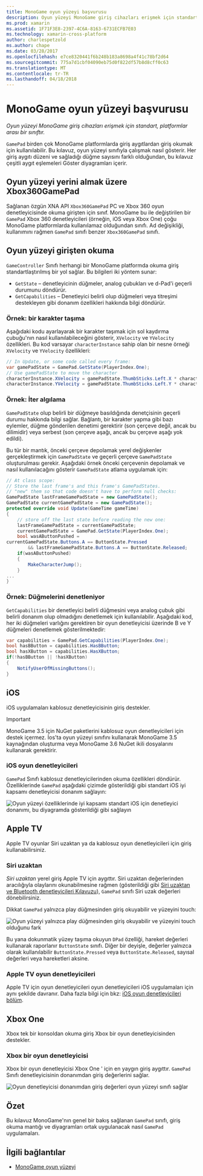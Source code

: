```yaml
---
title: MonoGame oyun yüzeyi başvurusu
description: Oyun yüzeyi MonoGame giriş cihazları erişmek için standart, platformlar arası bir sınıftır.
ms.prod: xamarin
ms.assetid: 1F71F3E8-2397-4C6A-8163-6731ECFB7E03
ms.technology: xamarin-cross-platform
author: charlespetzold
ms.author: chape
ms.date: 03/28/2017
ms.openlocfilehash: e7ce8320441f6b248b183a8698a4f41c78bf2d64
ms.sourcegitcommit: 775a7d1cbf04090eb75d0f822df57b8d8cff0c63
ms.translationtype: MT
ms.contentlocale: tr-TR
ms.lasthandoff: 04/18/2018
---
```

# <a name="monogame-gamepad-reference"></a>MonoGame oyun yüzeyi başvurusu

_Oyun yüzeyi MonoGame giriş cihazları erişmek için standart, platformlar arası bir sınıftır._

`GamePad` birden çok MonoGame platformlarda giriş aygıtlardan giriş okumak için kullanılabilir. Bu kılavuz, oyun yüzeyi sınıfıyla çalışmak nasıl gösterir. Her giriş aygıtı düzeni ve sağladığı düğme sayısını farklı olduğundan, bu kılavuz çeşitli aygıt eşlemeleri Göster diyagramları içerir.

## <a name="gamepad-as-a-replacement-for-xbox360gamepad"></a>Oyun yüzeyi yerini almak üzere Xbox360GamePad

Sağlanan özgün XNA API `Xbox360GamePad` PC ve Xbox 360 oyun denetleyicisinde okuma girişten için sınıf. MonoGame bu ile değiştirilen bir `GamePad` Xbox 360 denetleyicileri (örneğin, iOS veya Xbox One) çoğu MonoGame platformlarda kullanılamaz olduğundan sınıfı. Ad değişikliği, kullanımını rağmen `GamePad` sınıfı benzer `Xbox360GamePad` sınıfı.

## <a name="reading-input-from-gamepad"></a>Oyun yüzeyi girişten okuma

`GameController` Sınıfı herhangi bir MonoGame platformda okuma giriş standartlaştırılmış bir yol sağlar. Bu bilgileri iki yöntem sunar:

- `GetState` – denetleyicinin düğmeler, analog çubukları ve d-Pad'i geçerli durumunu döndürür.
- `GetCapabilities` – Denetleyici belirli olup düğmeleri veya titreşimi destekleyen gibi donanım özellikleri hakkında bilgi döndürür.

### <a name="example-moving-a-character"></a>Örnek: bir karakter taşıma

Aşağıdaki kodu ayarlayarak bir karakter taşımak için sol kaydırma çubuğu'nın nasıl kullanılabileceğini gösterir, `XVelocity` ve `YVelocity` özellikleri. Bu kod varsayar `characterInstance` sahip olan bir nesne örneği `XVelocity` ve `YVelocity` özellikleri:

```csharp
// In Update, or some code called every frame:
var gamePadState = GamePad.GetState(PlayerIndex.One);
// Use gamePadState to move the character
characterInstance.XVelocity = gamePadState.ThumbSticks.Left.X * characterInstance.MaxSpeed;
characterInstance.YVelocity = gamePadState.ThumbSticks.Left.Y * characterInstance.MaxSpeed;
```

### <a name="example-detecting-pushes"></a>Örnek: İter algılama

`GamePadState` olup belirli bir düğmeye basıldığında denetçisinin geçerli durumu hakkında bilgi sağlar. Bağlantı, bir karakter yapma gibi bazı eylemler, düğme gönderilen denetimi gerektirir (son çerçeve değil, ancak bu dilimidir) veya serbest (son çerçeve aşağı, ancak bu çerçeve aşağı yok edildi). 

Bu tür bir mantık, önceki çerçeve depolamak yerel değişkenler gerçekleştirmek için `GamePadState` ve geçerli çerçeve `GamePadState` oluşturulması gerekir. Aşağıdaki örnek önceki çerçevenin depolamak ve nasıl kullanılacağını gösterir `GamePadState` atlama uygulamak için:

```csharp
// At class scope:
// Store the last frame's and this frame's GamePadStates.
// "new" them so that code doesn't have to perform null checks:
GamePadState lastFrameGamePadState = new GamePadState();
GamePadState currentGamePadState = new GamePadState();
protected override void Update(GameTime gameTime)
{
    // store off the last state before reading the new one:
    lastFrameGamePadState = currentGamePadState;
    currentGamePadState = GamePad.GetState(PlayerIndex.One);
    bool wasAButtonPushed = 
currentGamePadState.Buttons.A == ButtonState.Pressed
        && lastFrameGamePadState.Buttons.A == ButtonState.Released;
    if(wasAButtonPushed)
    {
        MakeCharacterJump();
    }
...
}
```

### <a name="example-checking-for-buttons"></a>Örnek: Düğmelerini denetleniyor

`GetCapabilities` bir denetleyici belirli düğmesini veya analog çubuk gibi belirli donanım olup olmadığını denetlemek için kullanılabilir. Aşağıdaki kod, her iki düğmeleri varlığını gerektiren bir oyun denetleyicisi üzerinde B ve Y düğmeleri denetlemek gösterilmektedir:

```csharp
var capabilities = GamePad.GetCapabilities(PlayerIndex.One);
bool hasBButton = capabilities.HasBButton;
bool hasXButton = capabilities.HasXButton;
if(!hasBButton || !hasXButton)
{
    NotifyUserOfMissingButtons();
}
```

## <a name="ios"></a>iOS

iOS uygulamaları kablosuz denetleyicisinin giriş destekler.

> [!IMPORTANT]
> MonoGame 3.5 için NuGet paketlerini kablosuz oyun denetleyicileri için destek içermez. İos'ta oyun yüzeyi sınıfını kullanarak MonoGame 3.5 kaynağından oluşturma veya MonoGame 3.6 NuGet ikili dosyalarını kullanarak gerektirir. 

### <a name="ios-game-controller"></a>iOS oyun denetleyicileri

`GamePad` Sınıfı kablosuz denetleyicilerinden okuma özellikleri döndürür. Özelliklerinde `GamePad` aşağıdaki çizimde gösterildiği gibi standart iOS iyi kapsamı denetleyicisi donanım sağlayın:

![](input-images/image1.png "Oyun yüzeyi özelliklerinde iyi kapsamı standart iOS için denetleyici donanımı, bu diyagramda gösterildiği gibi sağlayın")

## <a name="apple-tv"></a>Apple TV

Apple TV oyunlar Siri uzaktan ya da kablosuz oyun denetleyicileri için giriş kullanabilirsiniz.

### <a name="siri-remote"></a>Siri uzaktan

*Siri uzaktan* yerel giriş Apple TV için aygıttır. Siri uzaktan değerlerinden aracılığıyla olaylarını okunabilmesine rağmen (gösterildiği gibi [Siri uzaktan ve Bluetooth denetleyicileri Kılavuzu](~/ios/tvos/platform/remote-bluetooth.md)), `GamePad` sınıfı Siri uzak değerleri dönebilirsiniz.

Dikkat `GamePad` yalnızca play düğmesinden giriş okuyabilir ve yüzeyini touch: 

![](input-images/image2.png "Oyun yüzeyi yalnızca play düğmesinden giriş okuyabilir ve yüzeyini touch olduğunu fark")

Bu yana dokunmatik yüzey taşıma okuyun `DPad` özelliği, hareket değerleri kullanarak raporlanır `ButtonState` sınıfı. Diğer bir deyişle, değerler yalnızca olarak kullanılabilir `ButtonState.Pressed` veya `ButtonState.Released`, sayısal değerleri veya hareketleri aksine.

### <a name="apple-tv-game-controller"></a>Apple TV oyun denetleyicileri

Apple TV için oyun denetleyicileri oyun denetleyicileri iOS uygulamaları için aynı şekilde davranır. Daha fazla bilgi için bkz: [iOS oyun denetleyicileri bölüm](#iOS_Game_Controller). 

## <a name="xbox-one"></a>Xbox One

Xbox tek bir konsoldan okuma giriş Xbox bir oyun denetleyicisinden destekler.

### <a name="xbox-one-game-controller"></a>Xbox bir oyun denetleyicisi

Xbox bir oyun denetleyicisi Xbox One ' için en yaygın giriş aygıttır. `GamePad` Sınıfı denetleyicisinin donanımdan giriş değerlerini sağlar.

![](input-images/image3.png "Oyun denetleyicisi donanımdan giriş değerleri oyun yüzeyi sınıfı sağlar")

## <a name="summary"></a>Özet

Bu kılavuz MonoGame'nın genel bir bakış sağlanan `GamePad` sınıfı, giriş okuma mantığı ve diyagramları ortak uygulanacak nasıl `GamePad` uygulamaları.

## <a name="related-links"></a>İlgili bağlantılar

- [MonoGame oyun yüzeyi](http://www.monogame.net/documentation/?page=T_Microsoft_Xna_Framework_Input_GamePad)
